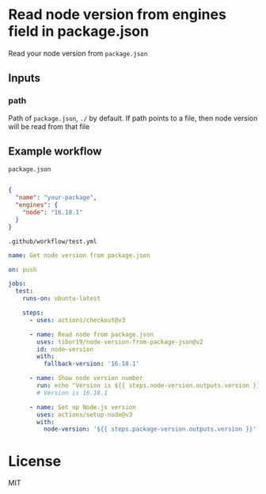 # Read node version from engines field in package.json

Read your node version from `package.json`


## Inputs

### path

Path of `package.json`, `./` by default. If path points to a file, then node version will be read from that file



## Example workflow

`package.json`
```json

{
  "name": "your-package",
  "engines": {
    "node": "16.18.1"
  }
}
```

`.github/workflow/test.yml`
```yml
name: Get node version from package.json

on: push

jobs:
  test:
    runs-on: ubuntu-latest

    steps:
      - uses: actions/checkout@v3

      - name: Read node from package.json
        uses: tibor19/node-version-from-package-json@v2
        id: node-version
        with:
          fallback-version: '16.18.1'

      - name: Show node version number
        run: echo "Version is ${{ steps.node-version.outputs.version }}"
        # Version is 16.18.1

      - name: Set up Node.js version
        uses: actions/setup-node@v3
        with:
          node-version: '${{ steps.package-version.outputs.version }}'
```

# License

MIT